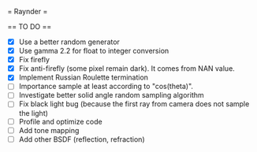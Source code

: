 = Raynder =

== TO DO ==
- [x] Use a better random generator
- [x] Use gamma 2.2 for float to integer conversion
- [x] Fix firefly
- [x] Fix anti-firefly (some pixel remain dark). It comes from NAN value.
- [x] Implement Russian Roulette termination
- [ ] Importance sample at least according to "cos(theta)".
- [ ] Investigate better solid angle random sampling algorithm
- [ ] Fix black light bug (because the first ray from camera does not sample the light)
- [ ] Profile and optimize code
- [ ] Add tone mapping
- [ ] Add other BSDF (reflection, refraction)
